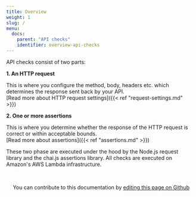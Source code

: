 ```yaml
---
title: Overview
weight: 1
slug: /
menu:
  docs:
    parent: "API checks"
    identifier: overview-api-checks
---
```


API checks consist of two parts:

**1. An HTTP request** 

This is where you configure the method, body, headers etc. which determines the response sent back by your API.  
[Read more about HTTP request settings]({{< ref "request-settings.md" >}})

**2. One or more assertions** 

This is where you determine whether the response of the HTTP request is correct or within acceptable bounds.  
[Read more about assertions]({{< ref "assertions.md" >}})

These two phase are executed under the hood by the Node.js request library and the chai.js assertions library. All checks are executed on Amazon's AWS Lambda infrastructure.

##
||
| ------------- |
<div class="contribute-doc">
<p><img src="/docs/images/icons/edit.png" width="14px" height="14px">
You can contribute to this documentation by 
<a href="https://github.com/checkly/checklyhq.com/tree/main/site/content/docs" target="_blank"> editing this page on Github </a></p>
</div>
